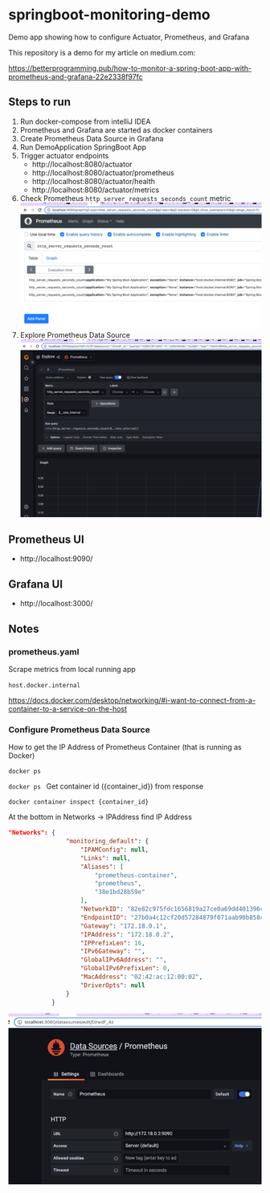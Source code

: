 # springboot-monitoring-demo
Demo app showing how to configure Actuator, Prometheus, and Grafana

This repository is a demo for my article on medium.com:

https://betterprogramming.pub/how-to-monitor-a-spring-boot-app-with-prometheus-and-grafana-22e2338f97fc

## Steps to run
1. Run docker-compose from intelliJ IDEA
2. Prometheus and Grafana are started as docker containers
3. Create Prometheus Data Source in Grafana
4. Run DemoApplication SpringBoot App
5. Trigger actuator endpoints
   * http://localhost:8080/actuator
   * http://localhost:8080/actuator/prometheus
   * http://localhost:8080/actuator/health
   * http://localhost:8080/actuator/metrics
6. Check Prometheus ``http_server_requests_seconds_count`` metric
![img_1.png](img_1.png)
7. Explore Prometheus Data Source
![img_2.png](img_2.png)

## Prometheus UI
* http://localhost:9090/

## Grafana UI
* http://localhost:3000/

## Notes
### prometheus.yaml
Scrape metrics from local running app

``host.docker.internal``

https://docs.docker.com/desktop/networking/#i-want-to-connect-from-a-container-to-a-service-on-the-host

### Configure Prometheus Data Source
How to get the IP Address of Prometheus Container (that is running as Docker)
```shell
docker ps
```
``docker ps ``
Get container id ({container_id}) from response
```shell
docker container inspect {container_id}
```

At the bottom in Networks -> IPAddress find IP Address

```json
"Networks": {
                "monitoring_default": {
                    "IPAMConfig": null,
                    "Links": null,
                    "Aliases": [
                        "prometheus-container",
                        "prometheus",
                        "38e1bd28b59e"
                    ],
                    "NetworkID": "82e82c975fdc1656819a27ce0a69dd401396c7ac0f585efffd36fcd7fb2f3b3c",
                    "EndpointID": "27b0a4c12cf20d57284879f071aab90b858ca7da1f00a95c4bc7d4db28893113",
                    "Gateway": "172.18.0.1",
                    "IPAddress": "172.18.0.2",
                    "IPPrefixLen": 16,
                    "IPv6Gateway": "",
                    "GlobalIPv6Address": "",
                    "GlobalIPv6PrefixLen": 0,
                    "MacAddress": "02:42:ac:12:00:02",
                    "DriverOpts": null
                }
            }

```

![img.png](img.png)


